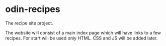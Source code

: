 # odin-recipes
The recipe site project.

The website will consist of a main index page which will have links to a few
recipes. For start will be used only HTML. CSS and JS will be added later.

